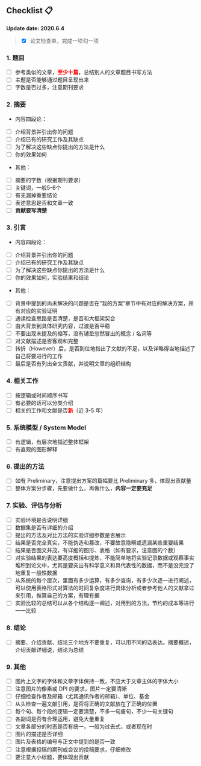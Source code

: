## Checklist 📋

**Update date: 2020.6.4**

> - [x] 论文检查单，完成一项勾一项

### 1. 题目

- [ ] 参考类似的文章，<span style="color: red">**至少十篇**</span>，总结别人的文章题目书写方法
- [ ] 主题是否能够通过题目呈现出来
- [ ] 字数是否过多，注意期刊要求

### 2. 摘要

- 内容四段论：
- [ ] 介绍背景并引出你的问题
- [ ] 介绍已有的研究工作及其缺点
- [ ] 为了解决这些缺点你提出的方法是什么
- [ ] 你的效果如何
- 其他：
- [ ] 摘要的字数（根据期刊要求）
- [ ] 关键词，一般5-6个
- [ ] 有无漏掉重要结论
- [ ] 表述意思是否和文章一致
- [ ] **贡献要写清楚**

### 3. 引言

- 内容四段论：

- [ ] 介绍背景并引出你的问题
- [ ] 介绍已有的研究工作及其缺点
- [ ] 为了解决这些缺点你提出的方法是什么
- [ ] 你的效果如何，实验结果和结论

- 其他：

- [ ] 背景中提到的尚未解决的问题是否在“我的方案”章节中有对应的解决方案，并有对应的实验证明
- [ ] 通读检查思路是否清楚，是否和大框架契合
- [ ] 由大背景到具体研究内容，过渡是否平稳
- [ ] 不要出现未提及的缩写，没有铺垫忽然冒出的概念 / 名词等
- [ ] 对文献描述是否客观和完整
- [ ] 转折（However）后，是否到位地指出了文献的不足，以及详略得当地描述了自己将要进行的工作
- [ ] 最后是否有列出全文贡献，并说明文章的组织结构

### 4. 相关工作

- [ ] 按逻辑或时间顺序书写
- [ ] 有必要的话可以分类介绍
- [ ] 相关的工作和文献是否<span style="color: red">**新**</span>（近 3-5 年）

### 5. 系统模型 / System Model

- [ ] 有逻辑，有层次地描述整体框架
- [ ] 有直观的图形解释

### 6. 提出的方法

- [ ] 如有 Preliminary，注意提出方案的篇幅要比 Preliminary 多，体现出贡献量
- [ ] 整体方案分步骤，先要做什么，再做什么，**内容一定要充足**

### 7. 实验、评估与分析

- [ ] 实验环境是否说明详细
- [ ] 数据集是否有详细的介绍
- [ ] 提出的方法及对比方法的实验详细参数是否展示
- [ ] 结果是否完全真实，不能伪造和篡改，不要故意隐瞒或遗漏某些重要结果
- [ ] 结果是否图文并茂，有详细的图形、表格（如有要求，注意图的个数）
- [ ] 对实验结果的表达要高度概括和提炼，不能简单地将实验记录数据或观察事实堆积到论文中，尤其是要突出有科学意义和具代表性的数据，而不是没完没了地重复一般性数据
- [ ] 从系统的每个层次，里面有多少运算，有多少查询，有多少次逐一进行阐述，可以使用表格形式对算法的时间复杂度进行具体分析或者参考他人的文献拿过来引用，推算自己的方案，有理有据
- [ ] 实验比较的总结可以从各个结构逐一阐述，对用到的方法，节约的成本等进行一一比较

### 8. 结论

- [ ] 摘要、介绍贡献、结论三个地方不要重复，可以用不同的话表达。摘要概述，介绍贡献详细说，结论为总结

### 9. 其他

- [ ] 图片上文字的字体和文章字体保持一致，不应大于文章主体的字体大小
- [ ] 注意图片的像素或 DPI 的要求，图片一定要清晰
- [ ] 仔细检查作者及邮箱（尤其通讯作者的邮箱）、单位、基金
- [ ] 从头检查一遍文献引用，是否将正确的文献放在了正确的位置
- [ ] 每个句、每个段的逻辑一定要清楚，不多一句废句，不少一句关键句
- [ ] 各副词是否有合理运用，避免大量重复
- [ ] 文章各部分的时态是否有统一，一般为过去式，或者现在时
- [ ] 图片的描述是否详细
- [ ] 图片及表格的编号与正文中提到的是否一致
- [ ] 注意根据投稿的期刊或会议的投稿要求，仔细修改
- [ ] 要注意大小标题，要体现出贡献
